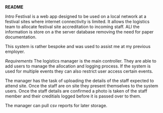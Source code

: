 **README**

*Intro*
Festival is a web app designed to be used on a local network at a festival sites where internet connectivity is limited.  It allows the logistics team to allocate festival site accreditation to incoming staff.  ALl the information is store on a the server database removing the need for paper documentation.  

This system is rather bespoke and was used to assist me at my previous employer.

*Requirements*
The logistics manager is the main controller. They are able to add users to manage the allocation and logging process.  If the system is used for multiple events they can also restrict user access certain events. 

The manager has the task of uploading the details of the staff expected to attend site.  Once the staff are on site they present themselves to the system users. Once the staff details are confirmed a photo is taken of the staff member and their creditials logged before it is passed over to them.

The manager can pull csv reports for later storage.